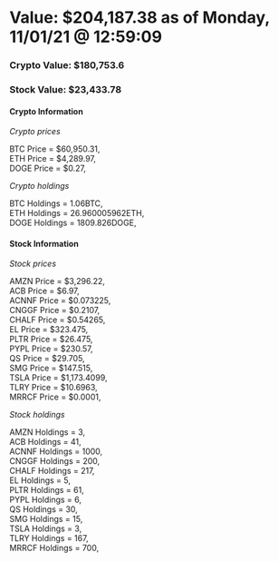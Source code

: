 # Value: $204,187.38 as of Monday, 11/01/21 @ 12:59:09 

### Crypto Value: $180,753.6

### Stock Value: $23,433.78

#### Crypto Information 
*Crypto prices* 

BTC Price = $60,950.31,  
ETH Price = $4,289.97,  
DOGE Price = $0.27,  


*Crypto holdings* 

BTC Holdings = 1.06BTC,  
ETH Holdings = 26.960005962ETH,  
DOGE Holdings = 1809.826DOGE,  


#### Stock Information 

*Stock prices* 

AMZN Price = $3,296.22,  
ACB Price = $6.97,  
ACNNF Price = $0.073225,  
CNGGF Price = $0.2107,  
CHALF Price = $0.54265,  
EL Price = $323.475,  
PLTR Price = $26.475,  
PYPL Price = $230.57,  
QS Price = $29.705,  
SMG Price = $147.515,  
TSLA Price = $1,173.4099,  
TLRY Price = $10.6963,  
MRRCF Price = $0.0001,  


*Stock holdings* 

AMZN Holdings = 3,  
ACB Holdings = 41,  
ACNNF Holdings = 1000,  
CNGGF Holdings = 200,  
CHALF Holdings = 217,  
EL Holdings = 5,  
PLTR Holdings = 61,  
PYPL Holdings = 6,  
QS Holdings = 30,  
SMG Holdings = 15,  
TSLA Holdings = 3,  
TLRY Holdings = 167,  
MRRCF Holdings = 700,  


